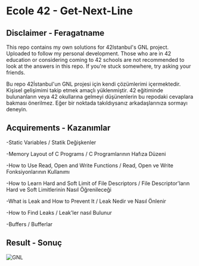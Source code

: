 # Ecole 42 - Get-Next-Line

## Disclaimer - Feragatname

This repo contains my own solutions for 42Istanbul's GNL project. Uploaded to follow my personal development. Those who are in 42 education or considering coming to 42 schools are not recommended to look at the answers in this repo. If you're stuck somewhere, try asking your friends.

Bu repo 42İstanbul'un GNL projesi için kendi çözümlerimi içermektedir. Kişisel gelişimimi takip etmek amaçlı yüklenmiştir. 42 eğitiminde bulunanların veya 42 okullarına gelmeyi düşünenlerin bu repodaki cevaplara bakması önerilmez. Eğer bir noktada takıldıysanız arkadaşlarınıza sormayı deneyin.

## Acquirements - Kazanımlar

-Static Variables / Statik Değişkenler

-Memory Layout of C Programs / C Programlarının Hafıza Düzeni

-How to Use Read, Open and Write Functions / Read, Open ve Write Fonksiyonlarının Kullanımı

-How to Learn Hard and Soft Limit of File Descriptors / File Descriptor'ların Hard ve Soft Limitlerinin Nasıl Öğrenileceği

-What is Leak and How to Prevent It / Leak Nedir ve Nasıl Önlenir

-How to Find Leaks / Leak'ler nasıl Bulunur

-Buffers / Bufferlar

## Result - Sonuç

![GNL](https://github.com/karakuscem/42-get-next-line/blob/main/source/125.png)
